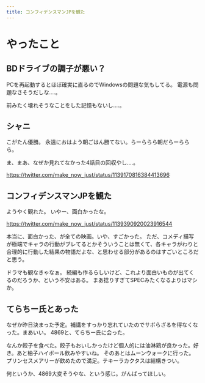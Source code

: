```yaml
---
title: コンフィデンスマンJPを観た
---
```


# やったこと

## BDドライブの調子が悪い？

PCを再起動するとほぼ確実に直るのでWindowsの問題な気もしてる。
電源も問題なさそうだしな‥‥。

前みたく壊れそうなことをした記憶もないし‥‥。

## シャニ

こがたん優勝。
永遠におはよう朝ごはん勝てない。らーららら朝だらーららら。

ま、まあ、なぜか見れてなかった4話目の回収やし‥‥。

https://twitter.com/make_now_just/status/1139170816384413696

## コンフィデンスマンJPを観た

ようやく観れた。
いやー、面白かったな。

https://twitter.com/make_now_just/status/1139390920023916544

本当に、面白かった、が全ての映画。いや、すごかった。
ただ、コメディ描写が極端でキャラの行動がブレてるとかそういうことは無くて、各キャラがわりと合理的に行動した結果の物語だよな、と思わせる部分があるのはすごいところだと思う。

ドラマも観なきゃなぁ。
続編も作るらしいけど、これより面白いものが出てくるのだろうか、という不安はある。
まあ捻りすぎてSPECみたくなるよりはマシか。

## てらちー氏とあった

なぜか昨日決まった予定。補講をすっかり忘れていたのでサボらざるを得なくなった。まあいい。
4869と、てらちー氏に会った。

なんか餃子を食べた。餃子もおいしかったけど個人的には油淋鶏が良かった。好き。あと柚子ハイボール飲みやすいね。
そのあとはムーンウォークに行った。プリンセスメアリーが飲めたので満足。テキーラカクタスは結構きつい。

何というか、4869大変そうやな、という感じ。がんばってほしい。
